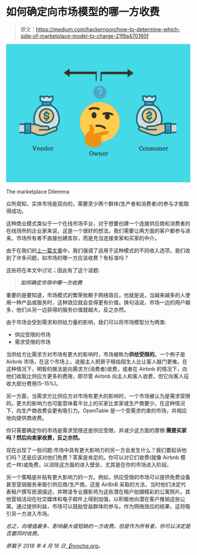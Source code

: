 # 如何确定向市场模型的哪一方收费

> 原文：<https://medium.com/hackernoon/how-to-determine-which-side-of-marketplace-model-to-charge-21f9a470160f>

![](img/4171a999b747d452043546dbb14ba009.png)

The marketplace Dilemma

众所周知，实体市场是双向的，需要至少两个群体(生产者和消费者)的参与才能取得成功。

这种商业模式类似于一个在线市场平台，对于想要创建一个连接供应商和消费者的在线场所的企业家来说，这是一个很好的想法。我们需要让两方面的客户都参与进来。市场所有者不直接创建库存，而是充当连接卖家和买家的中介。

由于在我们的[上一篇文章](https://nyocha.org/2018/04/10/7-monetisation-strategies-associated-with-online-marketplace-model/)中，我们强调了适用于这种模式的不同收入选项，我们收到了许多问题，如市场的哪一方应该收费？有标准吗？

这些将在本文中讨论；因此有了这个话题:

> ***如何确定市场中哪一方收费***

重要的是要知道，市场模式的繁荣依赖于网络效应，也就是说，当越来越多的人使用一种产品或服务时，这种效应就会变得更有价值。换句话说，市场一边的用户越多，他们从另一边获得的服务价值就越大，反之亦然。

由于市场会受到需求和供给力量的影响，我们可以将市场模型分为两类:

*   供应受限的市场
*   需求受限的市场

当供给方比需求方对市场有更大的影响时，市场被称为**供给受限的**。一个例子是 Airbnb 市场，在这个市场上，说服主人把房子租给陌生人比让客人敲门更难。在这种情况下，明智的做法是向需求方(消费者)收费，或者在 Airbnb 的情况下，向他们收取比供应方更多的费用，即尽管 Airbnb 向主人和客人收费，但它向客人征收大部分费用(5-15%)。

另一方面，当需求方比供应方对市场有更大的影响时，一个市场被认为是需求受限的。更大的影响力也可能意味着平台上的买家比卖家或生产商要少。在这种情况下，向生产商收费会更有吸引力。OpenTable 是一个受需求约束的市场，并相应地向提供商收费。

你只需要确定你的市场是需求受限还是供应受限，并减少这方面的摩擦:**需要买家吗？然后向卖家收费，反之亦然。**

现在出现了一些问题:市场中具有更大影响力的另一方会发生什么？我们要起诉他们吗？还是应该对他们免费？答案是肯定的。你可以对它们收费(就像 Airbnb 模式一样)或免费，以消除这方面的进入壁垒，尤其是在你的市场进入阶段。

另一个策略是补贴有更大影响力的一方。例如，供应受限的市场可以提供免费设备甚至营销服务来吸引供应商/生产商。这是 AirBnB 采取的方法，当时他们决定代表租户撰写房源描述，并聘请专业摄影师为这些潜在租户拍摄精彩的公寓照片。其他营销活动在社交媒体和电子邮件上得到加强，以积极地向潜在客户推销这些公寓。通过提供利益，市场可以鼓励受益群体的参与。作为网络效应的结果，这将吸引另一方进入市场。

*总之，向增值最多、影响最大或短缺的一方收费。但是作为所有者，你可以决定是否要同时收费。*

*原载于 2018 年 4 月 16 日*[*【nyocha.org*](https://nyocha.org/2018/04/16/how-to-determine-which-side-of-marketplace-model-to-charge/)*。*